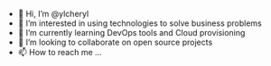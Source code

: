- 👋 Hi, I’m @ylcheryl
- 👀 I’m interested in using technologies to solve business problems
- 🌱 I’m currently learning DevOps tools and Cloud provisioning
- 💞️ I’m looking to collaborate on open source projects
- 📫 How to reach me ...

<!---
ylcheryl/ylcheryl is a ✨ special ✨ repository because its `README.md` (this file) appears on your GitHub profile.
You can click the Preview link to take a look at your changes.
--->
